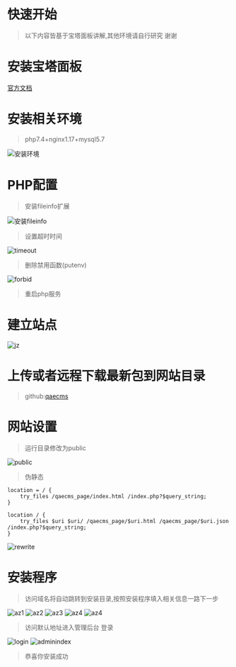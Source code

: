 # 快速开始
> 以下内容皆基于宝塔面板讲解,其他环境请自行研究 谢谢

# 安装宝塔面板
[官方文档](https://www.bt.cn/bbs/thread-19376-1-1.html)
# 安装相关环境
>php7.4+nginx1.17+mysql5.7

![安装环境](../images/azhj.bmp ':size=80%')
# PHP配置
> 安装fileinfo扩展
>
![安装fileinfo](../images/fileinfo.png ':size=80%')
> 设置超时时间
>
![timeout](../images/timeout.png ':size=80%')
> 删除禁用函数(putenv)
>
![forbid](../images/forbidfunction.png ':size=80%')
> 重启php服务
# 建立站点
![jz](../images/jz.png ':size=80%')
# 上传或者远程下载最新包到网站目录
> github:[qaecms](https://github.com/lala437/qaecms)
# 网站设置
> 运行目录修改为public
>
![public](../images/public.png ':size=80%')
> 伪静态
>
````
location = / {
    try_files /qaecms_page/index.html /index.php?$query_string;
}

location / {
    try_files $uri $uri/ /qaecms_page/$uri.html /qaecms_page/$uri.json /index.php?$query_string;
}
````
![rewrite](../images/rewrite.png ':size=80%')

# 安装程序
> 访问域名将自动跳转到安装目录,按照安装程序填入相关信息一路下一步
>
 ![az1](../images/az.png)
 ![az2](../images/jc.png)
 ![az3](../images/sjk.png)
 ![az4](../images/az2.png)
 ![az4](../images/az3.png)
> 访问默认地址进入管理后台 登录
>
![login](../images/login.png)
![adminindex](../images/adminindex.png)
> 恭喜你安装成功
